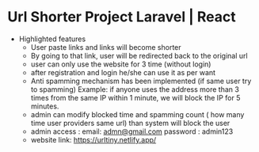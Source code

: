 # Url Shorter Project Laravel | React

- Highlighted features
  - User paste links and links will become shorter
  - By going to that link, user will be redirected back to the original url
  - user can only use the website for 3 time (without login)
  - after registration and login he/she can use it as per want
  - Anti spamming mechanism has been implemented (if same user try to spamming) Example: if anyone uses the address more than 3 times from the same IP within 1 minute, we will block the IP for 5 minutes. 
  - admin can modify blocked time and spamming count ( how many time user providers same url) than system will block the user
  - admin access : email: admn@gmail.com password : admin123
  - website link: https://urltiny.netlify.app/
